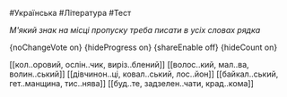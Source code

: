 #Українська #Література #Тест

*М'який знак на місці пропуску треба писати в усіх словах рядка*

{noChangeVote on}
{hideProgress on}
{shareEnable off}
{hideCount on}

[[кол..оровий, ослін..чик, виріз..блений]]
[[волос..кий, мал..ва, волин..ський]]
[[дівчинон..ці, ковал..ський, лос..йон]]
[[байкал..ський, гет..манщина, тис..нява]]
[[буд..те, задзелен..чати, крад..кома]]
